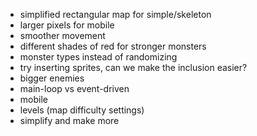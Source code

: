 - simplified rectangular map for simple/skeleton
- larger pixels for mobile
- smoother movement
- different shades of red for stronger monsters
- monster types instead of randomizing
- try inserting sprites, can we make the inclusion easier?
- bigger enemies
- main-loop vs event-driven
- mobile
- levels (map difficulty settings)
- simplify and make more
